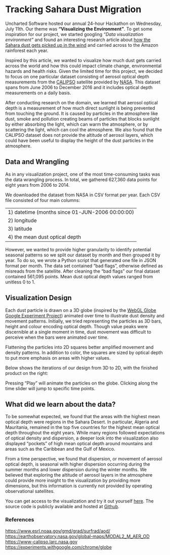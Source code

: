 # Tracking Sahara Dust Migration

Uncharted Software hosted our annual 24-hour Hackathon on Wednesday, July 11th.  Our theme was **“Visualizing the Environment”**. To get some inspiration for our project, we started googling *“Data visualization environment”* and found an interesting research article about [how the Sahara dust gets picked up in the wind](https://blogs.scientificamerican.com/guest-blog/dust-in-the-wind-how-data-visualization-can-help-the-environment/) and carried across to the Amazon rainforest each year.  

Inspired by this article, we wanted to visualize how much dust gets carried across the world and how this could impact climate change, environmental hazards and health risks. Given the limited time for this project, we decided to focus on one particular dataset consisting of aerosol optical depth measurements from the [CALIPSO](https://www-calipso.larc.nasa.gov/) satellite provided by [NASA](https://www.nasa.gov/). This dataset spans from June 2006 to December 2016 and it includes optical depth measurements on a daily basis.

After conducting research on the domain, we learned that aerosol optical depth is a measurement of how much direct sunlight is being prevented from touching the ground. It is caused by particles in the atmosphere like dust, smoke and pollution creating beams of particles that blocks sunlight by either absorbing the light, which can warm the atmosphere, or by scattering the light, which can cool the atmosphere. We also found that the CALIPSO dataset does not provide the altitude of aerosol layers, which could have been useful to display the height of the dust particles in the atmosphere.

## Data and Wrangling

As in any visualization project, one of the most time-consuming tasks was the data wrangling process. In total, we gathered 627,360 data points for eight years from 2006 to 2014.

We downloaded the dataset from NASA in CSV format per year. Each CSV file consisted of four main columns: 

|                                                                                                                  | 
|------------------------------------------------------------------------------------------------------------------| 
| 1) datetime (months since 01-JUN-2006 00:00:00)  | 
| 2) longitude                                                                                                     | 
| 3) latitude                                                                                                      | 
| 4) the mean dust optical depth                                                                                  | 


However, we wanted to provide higher granularity to identify potential seasonal patterns so we split our dataset by month and then grouped it by year. To do so, we wrote a Python script that generated one file in JSON format per month. The data set contained “bad flags”, otherwise defined as misreads from the satellite. After cleaning the “bad flags” our final dataset contained 561,095 points. Mean dust optical depth values ranged from unitless 0 to 1.

## Visualization Design

Each dust particle is drawn on a 3D globe (inspired by the [WebGL Globe Google Experiment Project](https://experiments.withgoogle.com/chrome/globe)) animated over time to illustrate dust density and movement patterns. Initially, we tried representing the particles as 3D bars, height and colour encoding optical depth. Though value peaks were discernible at a single moment in time, dust movement was difficult to perceive when the bars were animated over time.

Flattening the particles into 2D squares better amplified movement and density patterns. In addition to color, the squares are sized by optical depth to put more emphasis on areas with higher values.

Below shows the iterations of our design from 3D to 2D, with the finished product on the right:

Pressing “Play” will animate the particles on the globe. Clicking along the time slider will jump to specific time points.


## What did we learn about the data?


To be somewhat expected, we found that the areas with the highest mean optical depth were regions in the Sahara Desert. In particular, Algeria and Mauritania, remained in the top five countries for the highest mean optical depth throughout the eight years. While many regions followed expectations of optical density and dispersion, a deeper look into the visualization also displayed “pockets” of high mean optical depth around mountains and areas such as the Caribbean and the Gulf of Mexico.

From a time perspective, we found that dispersion, or movement of aerosol optical depth,  is seasonal with higher dispersion occurring during the summer months and lower dispersion during the winter months. We believed that exploring the altitude of aerosol layers in the atmosphere could provide more insight to the visualization by providing more dimensions, but this information is currently not provided by operating observational satellites.

You can get access to the visualization and try it out yourself [here](https://ladysaharahackers.github.io/). The source code is publicly available and hosted at [Github](https://github.com/ladysaharahackers/ladysaharahackers.github.io).

### References
https://www.esrl.noaa.gov/gmd/grad/surfrad/aod/
https://earthobservatory.nasa.gov/global-maps/MODAL2_M_AER_OD
https://www-calipso.larc.nasa.gov
https://experiments.withgoogle.com/chrome/globe


